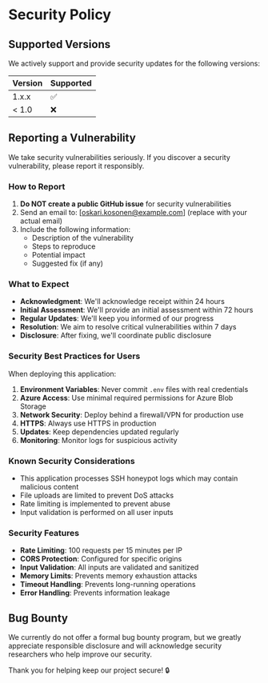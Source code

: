 # Security Policy

## Supported Versions

We actively support and provide security updates for the following versions:

| Version | Supported          |
| ------- | ------------------ |
| 1.x.x   | :white_check_mark: |
| < 1.0   | :x:                |

## Reporting a Vulnerability

We take security vulnerabilities seriously. If you discover a security vulnerability, please report it responsibly.

### How to Report

1. **Do NOT create a public GitHub issue** for security vulnerabilities
2. Send an email to: [oskari.kosonen@example.com] (replace with your actual email)
3. Include the following information:
   - Description of the vulnerability
   - Steps to reproduce
   - Potential impact
   - Suggested fix (if any)

### What to Expect

- **Acknowledgment**: We'll acknowledge receipt within 24 hours
- **Initial Assessment**: We'll provide an initial assessment within 72 hours  
- **Regular Updates**: We'll keep you informed of our progress
- **Resolution**: We aim to resolve critical vulnerabilities within 7 days
- **Disclosure**: After fixing, we'll coordinate public disclosure

### Security Best Practices for Users

When deploying this application:

1. **Environment Variables**: Never commit `.env` files with real credentials
2. **Azure Access**: Use minimal required permissions for Azure Blob Storage
3. **Network Security**: Deploy behind a firewall/VPN for production use
4. **HTTPS**: Always use HTTPS in production
5. **Updates**: Keep dependencies updated regularly
6. **Monitoring**: Monitor logs for suspicious activity

### Known Security Considerations

- This application processes SSH honeypot logs which may contain malicious content
- File uploads are limited to prevent DoS attacks
- Rate limiting is implemented to prevent abuse
- Input validation is performed on all user inputs

### Security Features

- **Rate Limiting**: 100 requests per 15 minutes per IP
- **CORS Protection**: Configured for specific origins
- **Input Validation**: All inputs are validated and sanitized
- **Memory Limits**: Prevents memory exhaustion attacks
- **Timeout Handling**: Prevents long-running operations
- **Error Handling**: Prevents information leakage

## Bug Bounty

We currently do not offer a formal bug bounty program, but we greatly appreciate responsible disclosure and will acknowledge security researchers who help improve our security.

Thank you for helping keep our project secure! 🔒
